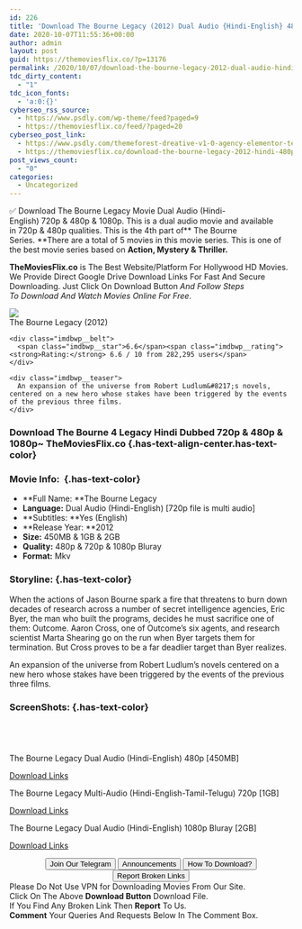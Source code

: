 ```yaml
---
id: 226
title: 'Download The Bourne Legacy (2012) Dual Audio {Hindi-English} 480p [450MB] || 720p [1GB] || 1080p [2GB]'
date: 2020-10-07T11:55:36+00:00
author: admin
layout: post
guid: https://themoviesflix.co/?p=13176
permalink: /2020/10/07/download-the-bourne-legacy-2012-dual-audio-hindi-english-480p-450mb-720p-1gb-1080p-2gb/
tdc_dirty_content:
  - "1"
tdc_icon_fonts:
  - 'a:0:{}'
cyberseo_rss_source:
  - https://www.psdly.com/wp-theme/feed?paged=9
  - https://themoviesflix.co/feed/?paged=20
cyberseo_post_link:
  - https://www.psdly.com/themeforest-dreative-v1-0-agency-elementor-template-kit-28305648
  - https://themoviesflix.co/download-the-bourne-legacy-2012-hindi-480p-720p-1080p/
post_views_count:
  - "0"
categories:
  - Uncategorized
---
```

✅&nbsp;Download&nbsp;The Bourne Legacy&nbsp;Movie&nbsp;Dual Audio&nbsp;(Hindi-English)&nbsp;720p&nbsp;&&nbsp;480p&nbsp;& 1080p. This is&nbsp;a&nbsp;dual audio&nbsp;movie and available in&nbsp;720p&nbsp;&&nbsp;480p&nbsp;qualities.&nbsp;This is the 4th part of**&nbsp;The Bourne Series.&nbsp;**There are a total of 5 movies in this movie series. This is one of the best movie series based on&nbsp;**Action, Mystery & Thriller.**

**TheMoviesFlix.co**&nbsp;is The Best Website/Platform For Hollywood HD Movies. We Provide Direct Google Drive Download Links For Fast And Secure Downloading. Just Click On Download Button&nbsp;_And Follow Steps To&nbsp;Download And Watch Movies Online For Free_.

<div class="imdbwp imdbwp--movie dark">
  <div class="imdbwp__thumb">
    <a class="imdbwp__link" target="_blank" title="The Bourne Legacy" href="https://www.imdb.com/title/tt1194173/" rel="nofollow noopener noreferrer"><img class="imdbwp__img" src="https://m.media-amazon.com/images/M/MV5BMTc4Njk3MDM1Nl5BMl5BanBnXkFtZTcwODgyOTMxOA@@._V1_SX300.jpg" /></a>
  </div>
  
  <div class="imdbwp__content">
    <div class="imdbwp__header">
      <span class="imdbwp__title">The Bourne Legacy</span> (2012)
    </div>
    
    <div class="imdbwp__belt">
      <span class="imdbwp__star">6.6</span><span class="imdbwp__rating"><strong>Rating:</strong> 6.6 / 10 from 282,295 users</span>
    </div>
    
    <div class="imdbwp__teaser">
      An expansion of the universe from Robert Ludlum&#8217;s novels, centered on a new hero whose stakes have been triggered by the events of the previous three films.
    </div>
  </div>
</div>

### Download&nbsp;The Bourne 4 Legacy Hindi Dubbed 720p & 480p & 1080p~ TheMoviesFlix.co {.has-text-align-center.has-text-color}

### Movie Info:&nbsp; {.has-text-color}

  * **Full Name:&nbsp;**The Bourne Legacy
  * **Language:**&nbsp;Dual Audio (Hindi-English) [720p file is multi audio]
  * **Subtitles:&nbsp;**Yes (English)
  * **Release Year:&nbsp;**2012
  * **Size:**&nbsp;450MB & 1GB & 2GB
  * **Quality:**&nbsp;480p & 720p & 1080p Bluray
  * **Format:**&nbsp;Mkv

### Storyline: {.has-text-color}

When the actions of Jason Bourne spark a fire that threatens to burn down decades of research across a number of secret intelligence agencies, Eric Byer, the man who built the programs, decides he must sacrifice one of them: Outcome. Aaron Cross, one of Outcome’s six agents, and research scientist Marta Shearing go on the run when Byer targets them for termination. But Cross proves to be a far deadlier target than Byer realizes.

An expansion of the universe from Robert Ludlum’s novels centered on a new hero whose stakes have been triggered by the events of the previous three films.

### ScreenShots: {.has-text-color}

<div class="wp-block-image">
  <figure class="aligncenter"><img src="https://i.imgur.com/fyzNFAt.jpg" alt /></figure>
</div>

<div class="wp-block-image">
  <figure class="aligncenter"><img src="https://i.imgur.com/gt9AZfJ.jpg" alt /></figure>
</div>

<div class="wp-block-image">
  <figure class="aligncenter"><img src="https://i.imgur.com/XD5y9F1.png" alt /></figure>
</div>

<div class="wp-block-image">
  <figure class="aligncenter"><img src="https://i.imgur.com/atdtBqc.png" alt /></figure>
</div>

<p class="has-text-align-center has-text-color has-medium-font-size">
  The Bourne Legacy Dual Audio (Hindi-English) 480p [450MB]
</p>

<span class="mb-center maxbutton-3-center"><span class="maxbutton-3-container mb-container"><a class="maxbutton-3 maxbutton maxbutton-post-button" target="_blank" rel="nofollow noopener noreferrer" href="https://coinquint.com/a1007/"><span class="mb-text">Download Links</span></a></span></span>

<p class="has-text-align-center has-text-color has-medium-font-size">
  The Bourne Legacy Multi-Audio (Hindi-English-Tamil-Telugu) 720p [1GB]
</p>

<span class="mb-center maxbutton-3-center"><span class="maxbutton-3-container mb-container"><a class="maxbutton-3 maxbutton maxbutton-post-button" target="_blank" rel="nofollow noopener noreferrer" href="https://coinquint.com/a1008/"><span class="mb-text">Download Links</span></a></span></span>

<p class="has-text-align-center has-text-color has-medium-font-size">
  The Bourne Legacy Dual Audio (Hindi-English) 1080p Bluray [2GB]
</p>

<span class="mb-center maxbutton-3-center"><span class="maxbutton-3-container mb-container"><a class="maxbutton-3 maxbutton maxbutton-post-button" target="_blank" rel="nofollow noopener noreferrer" href="https://coinquint.com/a12760/"><span class="mb-text">Download Links</span></a></span></span>

<center>
</center>

<center>
  <a href="https://t.me/themoviesflixcom" target="_blank" data-wpel-link="external" rel="nofollow external noopener noreferrer"><button class="button button5">Join Our Telegram</button></a> <a href="https://themoviesflix.co/download-the-bourne-legacy-2012-hindi-480p-720p-1080p/#" target="_blank" data-wpel-link="external" rel="nofollow external noopener noreferrer"><button class="button button5">Announcements</button></a> <a href="https://themoviesflix.com/how-to-download/" target="_blank" data-wpel-link="external" rel="nofollow external noopener noreferrer"><button class="button button5">How To Download?</button></a> <a href="https://themoviesflix.co/download-the-bourne-legacy-2012-hindi-480p-720p-1080p/#" target="_blank" data-wpel-link="external" rel="nofollow external noopener noreferrer"><button class="button button5">Report Broken Links</button></a>
</center>

<div class="alert alert-danger">
  Please Do Not Use VPN for Downloading Movies From Our Site.
</div>

<div class="alert alert-success">
  Click On The Above <strong>Download Button</strong> Download File.
</div>

<div class="alert alert-warning">
  If You Find Any Broken Link Then <strong>Report</strong> To Us.
</div>

<div class="alert alert-info">
  <strong>Comment</strong> Your Queries And Requests Below In The Comment Box.
</div>